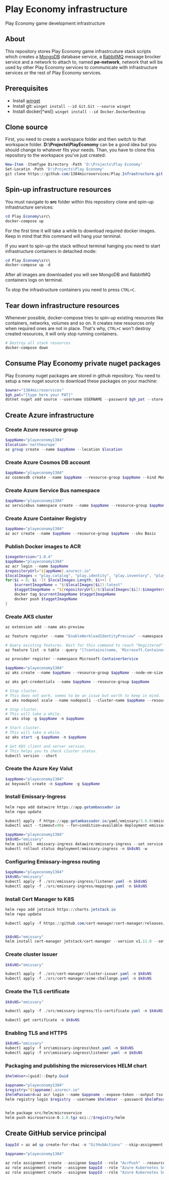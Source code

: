 # Play Economy infrastructure
Play Economy game development infrastructure

## About
This repository stores Play Economy game infrastrcuture stack scripts which creates a [MongoDB](https://www.mongodb.com/) database service, a [RabbitMQ](https://www.rabbitmq.com/) message brocker service and a network to attach to, named **pe-network**, network that will be used by other Play Economy services to communicate with infrastructure services or the rest of Play Economy services.

## Prerequisites
* Install [winget](https://learn.microsoft.com/en-us/windows/package-manager/winget/)
* Install git: `winget install --id Git.Git --source winget`
* Install docker[^wsl]: `winget install --id Docker.DockerDesktop`

## Clone source
First, you need to create a workspace folder and then switch to that workspace folder. **D:\Projects\PlayEconomy** can be a good idea but you should change to whatever fits your needs. Than, you have to clone this repository to the workspace you've just created: 

```powershell 
New-Item -ItemType Directory -Path 'D:\Projects\Play Economy'
Set-Locatin -Path 'D:\Projects\Play Economy'
git clone https://github.com/1384microservices/Play.Infrastructure.git
```

## Spin-up infrastructure resources
You must navigate to **src** folder within this repository clone and spin-up infrastructure services:
```powershell
cd Play.Economy\src\
docker-compose up
```
For the first time it will take a while to download required docker images. Keep in mind that this command will hang your terminal.

If you want to spin-up the stack without terminal hanging you need to start infrastructure containers in detached mode:
```powershell
cd Play.Economy\src\
docker-compose up -d
```
After all images are downloaded you will see MongoDB and RabbitMQ containers logs on terminal. 

To stop the infrastructure containers you need to press `CTRL+C`.

## Tear down infrastructure resources
Whenever possible, docker-compose tries to spin-up existing resources like containers, networks, volumes and so on. It creates new resources only when required ones are not in place. That's why, `CTRL+C` won't destroy created resources, it will only stop running containers.
```powershell
# Destroy all stack resources
docker-compose down
```

## Consume Play Economy private nuget packages
Play Economy nuget packages are stored in github repository. You need to setup a new nuget source to download these packages on your machine:
```powershell
$owner="1384microservices"
$gh_pat="[type here your PAT]"
dotnet nuget add source --username USERNAME --password $gh_pat --store-password-in-clear-text --name github "https://nuget.pkg.github.com/$owner/index.json"
```

## Create Azure infrastructure
### Create Azure resource group
```powershell
$appName="playeconomy1384"
$location='northeurope'
az group create --name $appName --location $location
```

### Create Azure Cosmos DB account
```powershell
$appName="playeconomy1384"
az cosmosdb create --name $appName --resource-group $appName --kind MongoDB --enable-free-tier
```

### Create Azure Service Bus namespace
```powershell
$appName="playeconomy1384"
az servicebus namespace create --name $appName --resource-group $appName --sku Standard
```

### Create Azure Container Registry
```powershell
$appName="playeconomy1384"
az acr create --name $appName --resource-group $appName --sku Basic
```

### Publish Docker images to ACR
```powershell
$imageVersion="1.0.4"
$appName="playeconomy1384"
az acr login --name $appName
$repositoryUrl="${appName}.azurecr.io"
$localImages = "play.catalog", "play.identity", "play.inventory", "play.trading"
for($i = 0; $i -lt $localImages.Length; $i++) {
    $currentImageName = "$($localImages[$i]):latest"
    $taggetImageName = "${repositoryUrl}/$($localImages[$i]):$imageVersion"
    docker tag $currentImageName $taggetImageName
    docker push $taggetImageName
}
```

### Create AKS cluster
```powershell
az extension add --name aks-preview

az feature register --name "EnableWorkloadIdentityPreview" --namespace "Microsoft.ContainerService"

# Query existing features. Wait for this command to reach "Registered" state.
az feature list -o table --query "[?contains(name, 'Microsoft.ContainerService/EnableWorkloadIdentityPreview')].{Name:name,State:properties.state}"

az provider register --namespace Microsoft.ContainerService

$appName="playeconomy1384"
az aks create --name $appName --resource-group $appName --node-vm-size Standard_B2s --node-count 2 --attach-acr $appName --enable-oidc-issuer --enable-workload-identity --generate-ssh-keys

az aks get-credentials --name $appName --resource-group $appName

# Stop cluster.
# This does not work, seems to be an issue but worth to keep in mind.
az aks nodepool scale --name nodepool1 --cluster-name $appName --resource-group $appName --node-count 0

# Stop cluster.
# This will take a while.
az aks stop -g $appName -n $appName

# Start cluster.
# This will take a while.
az aks start -g $appName -n $appName

# Get K8S client and server version.
# This helps you to check cluster status.
kubectl version --short
```

### Create the Azure Key Valut
```powershell
$appName="playeconomy1384"
az keyvault create -n $appName -g $appName 
```

### Install Emissary-Ingress
```powershell
helm repo add datawire https://app.getambassador.io
helm repo update

kubectl apply -f https://app.getambassador.io/yaml/emissary/3.6.0/emissary-crds.yaml
kubectl wait --timeout=90s --for=condition=available deployment emissary-apiext -n emissary-system

$appName="playeconomy1384"
$k8sNS="emissary"
helm install  emissary-ingress datawire/emissary-ingress --set service.annotations."service\.beta\.kubernetes\.io/azure-dns-label-name"=$appName -n $k8sNS --create-namespace
kubectl rollout status deployment/emissary-ingress -n $k8sNS -w
```

### Configuring Emissary-ingress routing
```powershell
$appName="playeconomy1384"
$k8sNS="emissary"
kubectl apply -f ./src/emissary-ingress/listener.yaml -n $k8sNS
kubectl apply -f ./src/emissary-ingress/mappings.yaml -n $k8sNS
```

### Install Cert Manager to K8S
```powershell
helm repo add jetstack https://charts.jetstack.io
helm repo update

kubectl apply -f https://github.com/cert-manager/cert-manager/releases/download/v1.11.0/cert-manager.crds.yaml


$k8sNS="emissary"
helm install cert-manager jetstack/cert-manager --version v1.11.0 --set installCRDs=true --namespace $k8sNS --create-namespace
```

### Create cluster issuer
```powershell
$k8sNS="emissary"

kubectl apply -f ./src/cert-manager/cluster-issuer.yaml -n $k8sNS
kubectl apply -f ./src/cert-manager/acme-challange.yaml -n $k8sNS
```

### Create the TLS certificate
```powershell
$k8sNS="emissary"

kubectl apply -f ./src/emissary-ingress/tls-certificate.yaml -n $k8sNS

kubectl get certificate -n $k8sNS
```

### Enabling TLS and HTTPS
```powershell
$k8sNS="emissary"
kubectl apply -f src\emissary-ingress\host.yaml -n $k8sNS
kubectl apply -f src\emissary-ingress\listener.yaml -n $k8sNS
```

### Packaging and publishing the microservices HELM chart
```powershell
$helmUser=[guid]::Empty.Guid

$appname="playeconomy1384"
$registry="${appname}.azurecr.io"
$helmPassword=az acr login --name $appname --expose-token --output tsv --query accessToken
helm registry login $registry --username $helmUser --password $helmPassword


helm package src/helm/microservice
helm push microservice-0.1.0.tgz oci://$registry/helm
```

## Create GitHub service principal
```powershell
$appId = az ad sp create-for-rbac -n "GitHubActions" --skip-assignment --query appId --output tsv

$appname="playeconomy1384"

az role assignment create --assignee $appId --role "AcrPush" --resource-group $appname
az role assignment create --assignee $appId --role "Azure Kubernetes Service Cluster User Role" --resource-group $appname
az role assignment create --assignee $appId --role "Azure Kubernetes Service Contributor Role" --resource-group $appname
```